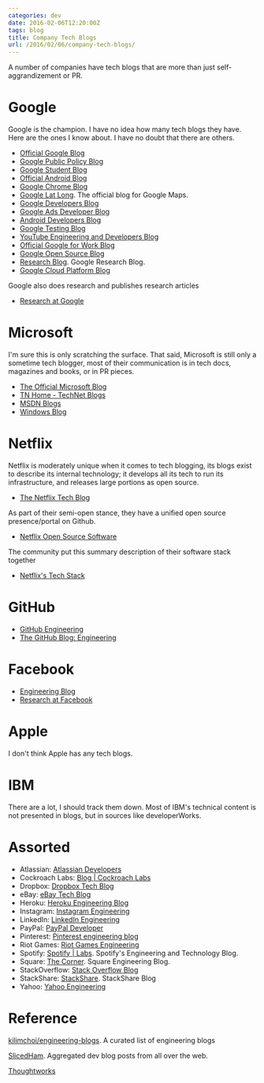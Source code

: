 ```yaml
---
categories: dev
date: 2016-02-06T12:20:00Z
tags: blog
title: Company Tech Blogs
url: /2016/02/06/company-tech-blogs/
---
```


A number of companies have tech blogs that are more than just self-aggrandizement or PR.

# Google

Google is the champion. I have no idea how many tech blogs they have. Here are the ones I know about. I have no doubt that there are others.

* [Official Google Blog](https://googleblog.blogspot.com/)
* [Google Public Policy Blog](http://googlepublicpolicy.blogspot.com/)
* [Google Student Blog](http://googleforstudents.blogspot.com/)
* [Official Android Blog](http://officialandroid.blogspot.com/)
* [Google Chrome Blog](http://chrome.blogspot.com/)
* [Google Lat Long](http://google-latlong.blogspot.com/). The official blog for Google Maps.
* [Google Developers Blog](http://googledevelopers.blogspot.com/)
* [Google Ads Developer Blog](http://googleadsdeveloper.blogspot.com/)
* [Android Developers Blog](http://android-developers.blogspot.com/)
* [Google Testing Blog](http://googletesting.blogspot.com/)
* [YouTube Engineering and Developers Blog](http://youtube-eng.blogspot.com/)
* [Official Google for Work Blog](http://googleforwork.blogspot.com/)
* [Google Open Source Blog](http://google-opensource.blogspot.com/)
* [Research Blog](http://googleresearch.blogspot.com/). Google Research Blog.
* [Google Cloud Platform Blog](http://googlecloudplatform.blogspot.com/)

Google also does research and publishes research articles

* [Research at Google](http://research.google.com/pubs/papers.html)

# Microsoft

I'm sure this is only scratching the surface. That said, Microsoft is still only a sometime
tech blogger, most of their communication is in tech docs, magazines and books, or in PR pieces.

* [The Official Microsoft Blog](http://blogs.microsoft.com/)
* [TN Home - TechNet Blogs](http://blogs.technet.com/)
* [MSDN Blogs](http://blogs.msdn.com/)
* [Windows Blog](https://blogs.windows.com/)

# Netflix

Netflix is moderately unique when it comes to tech blogging, its blogs exist to describe its
internal technology; it develops all its tech to run its infrastructure, and releases large portions as open source.

* [The Netflix Tech Blog](http://techblog.netflix.com/)

As part of their semi-open stance, they have a unified open source presence/portal on Github.

* [Netflix Open Source Software](https://netflix.github.io/)

The community put this summary description of their software stack together

* [Netflix's Tech Stack](http://stackshare.io/netflix/netflix)

# GitHub

* [GitHub Engineering](http://githubengineering.com/)
* [The GitHub Blog: Engineering](https://github.com/blog/category/engineering)

# Facebook

* [Engineering Blog](https://code.facebook.com/posts/)
* [Research at Facebook](https://research.facebook.com/blog/ai/)

# Apple

I don't think Apple has any tech blogs.

# IBM

There are a lot, I should track them down. Most of IBM's technical content is not presented in blogs, but
in sources like developerWorks.

# Assorted

* Atlassian: [Atlassian Developers](https://developer.atlassian.com/blog/)
* Cockroach Labs: [Blog \| Cockroach Labs](http://www.cockroachlabs.com/blog/)
* Dropbox: [Dropbox Tech Blog](https://blogs.dropbox.com/tech/)
* eBay: [eBay Tech Blog](http://www.ebaytechblog.com/)
* Heroku: [Heroku Engineering Blog](https://engineering.heroku.com/)
* Instagram: [Instagram Engineering](http://instagram-engineering.tumblr.com/)
* LinkedIn: [LinkedIn Engineering](https://engineering.linkedin.com/blog)
* PayPal: [PayPal Developer](https://devblog.paypal.com/category/engineering/)
* Pinterest: [Pinterest engineering blog](https://engineering.pinterest.com/blog)
* Riot Games: [Riot Games Engineering](http://engineering.riotgames.com/)
* Spotify: [Spotify \| Labs](https://labs.spotify.com/). Spotify's Engineering and Technology Blog.
* Square: [The Corner](https://corner.squareup.com/). Square Engineering Blog.
* StackOverflow: [Stack Overflow Blog](http://blog.stackoverflow.com/engineering/)
* StackShare: [StackShare](http://stackshare.io/posts). StackShare Blog
* Yahoo: [Yahoo Engineering](http://yahooeng.tumblr.com/)

# Reference

[kilimchoi/engineering-blogs](https://github.com/kilimchoi/engineering-blogs). A curated list of engineering blogs

[SlicedHam](http://www.slicedham.co/). Aggregated dev blog posts from all over the web.

[Thoughtworks](https://www.thoughtworks.com/insights)
